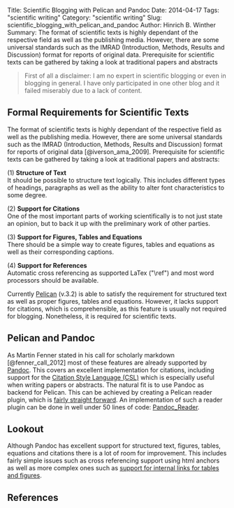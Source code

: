 Title: Scientific Blogging with Pelican and Pandoc
Date: 2014-04-17
Tags: "scientific writing"
Category: "scientific writing"
Slug: scientific_blogging_with_pelican_and_pandoc
Author: Hinrich B. Winther
Summary: The format of scientific texts is highly dependant of the respective field as well as the publishing media. However, there are some universal standards such as the IMRAD (Introduction, Methods, Results and Discussion) format for reports of original data. Prerequisite for scientific texts can be gathered by taking a look at traditional papers and abstracts


> First of all a disclaimer: I am no expert in scientific blogging or even in blogging in general. I have only participated in one other blog and it failed miserably due to a lack of content.


Formal Requirements for Scientific Texts
----------------------------------------

The format of scientific texts is highly dependant of the respective field as well as the publishing media. However, there are some universal standards such as the IMRAD (Introduction, Methods, Results and Discussion) format for reports of original data [@iverson_ama_2009]. Prerequisite for scientific texts can be gathered by taking a look at traditional papers and abstracts:

  (1) **Structure of Text**  
It should be possible to structure text logically. This includes different types of headings, paragraphs as well as the ability to alter font characteristics to some degree.

  (2) **Support for Citations**  
One of the most important parts of working scientifically is to not just state an opinion, but to back it up with the preliminary work of other parties.

  (3) **Support for Figures, Tables and Equations**  
There should be a simple way to create figures, tables and equations as well as their corresponding captions.

  (4) **Support for References**  
Automatic cross referencing as supported LaTex ("\\ref") and most word processors should be available.

Currently [Pelican] (v.3.2) is able to satisfy the requirement for structured text as well as proper figures, tables and equations. However, it lacks support for citations, which is comprehensible, as this feature is usually not required for blogging. Nonetheless, it is required for scientific texts.


Pelican and Pandoc
------------------

As Martin Fenner stated in his call for scholarly markdown [@fenner_call_2012] most of these features are already supported by [Pandoc]. This covers an excellent implementation for citations, including support for the [Citation Style Language (CSL)][CSL] which is especially useful when writing papers or abstracts. The natural fit is to use Pandoc as backend for Pelican. This can be achieved by creating a Pelican reader plugin, which is [fairly straight forward][How to create a new reader]. An implementation of such a reader plugin can be done in well under 50 lines of code: [Pandoc_Reader].


Lookout
-------

Although Pandoc has excellent support for structured text, figures, tables, equations and citations there is a lot of room for improvement. This includes fairly simple issues such as cross referencing support using html anchors as well as more complex ones such as [support for internal links for tables and figures][Pandoc issue 813].


References
----------

[CSL]: http://citationstyles.org/
[How to create a new reader]: http://pelican.readthedocs.org/en/latest/plugins.html#how-to-create-a-new-reader
[Pandoc]: http://johnmacfarlane.net/pandoc
[Pandoc issue 813]: https://github.com/jgm/pandoc/issues/813
[Pandoc_Reader]: https://github.com/liob/pandoc_reader
[Pelican]: http://getpelican.com

